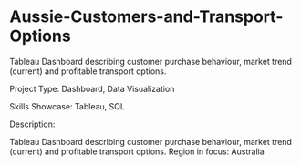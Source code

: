 # Aussie-Customers-and-Transport-Options
Tableau Dashboard describing customer purchase behaviour, market trend (current) and profitable transport options.

Project Type: Dashboard, Data Visualization

Skills Showcase: Tableau, SQL

Description:

Tableau Dashboard describing customer purchase behaviour, market trend (current) and profitable transport options. Region in focus: Australia
